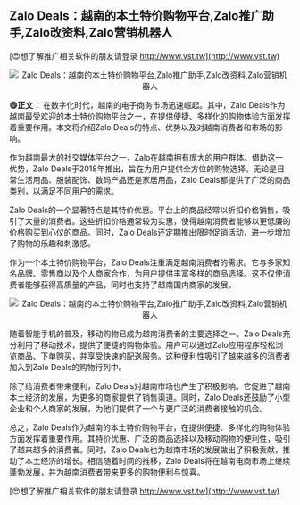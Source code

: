 ## **Zalo Deals：越南的本土特价购物平台,Zalo推广助手,Zalo改资料,Zalo营销机器人**

[😍想了解推广相关软件的朋友请登录 http://www.vst.tw](http://www.vst.tw)

 <center><img src="https://vst.tw/MP4/tuiguang/png/4.png" alt="Zalo Deals：越南的本土特价购物平台,Zalo推广助手,Zalo改资料,Zalo营销机器人"></center>

**😄正文：**
在数字化时代，越南的电子商务市场迅速崛起。其中，Zalo Deals作为越南最受欢迎的本土特价购物平台之一，在提供便捷、多样化的购物体验方面发挥着重要作用。本文将介绍Zalo Deals的特点、优势以及对越南消费者和市场的影响。

作为越南最大的社交媒体平台之一，Zalo在越南拥有庞大的用户群体。借助这一优势，Zalo Deals于2018年推出，旨在为用户提供全方位的购物选择。无论是日常生活用品、服装配饰、数码产品还是家居用品，Zalo Deals都提供了广泛的商品类别，以满足不同用户的需求。

Zalo Deals的一个显著特点是其特价优惠。平台上的商品经常以折扣价格销售，吸引了大量的消费者。这些折扣价格通常较为实惠，使得越南消费者能够以更低廉的价格购买到心仪的商品。同时，Zalo Deals还定期推出限时促销活动，进一步增加了购物的乐趣和刺激感。

作为一个本土特价购物平台，Zalo Deals注重满足越南消费者的需求。它与多家知名品牌、零售商以及个人商家合作，为用户提供丰富多样的商品选择。这不仅使消费者能够获得高质量的产品，同时也支持了越南国内商家的发展。

 <center><img src="https://vst.tw/MP4/tuiguang/png/4.png" alt="Zalo Deals：越南的本土特价购物平台,Zalo推广助手,Zalo改资料,Zalo营销机器人"></center>

随着智能手机的普及，移动购物已成为越南消费者的主要选择之一。Zalo Deals充分利用了移动技术，提供了便捷的购物体验。用户可以通过Zalo应用程序轻松浏览商品、下单购买，并享受快速的配送服务。这种便利性吸引了越来越多的消费者加入到Zalo Deals的购物行列中。

除了给消费者带来便利，Zalo Deals对越南市场也产生了积极影响。它促进了越南本土经济的发展，为更多的商家提供了销售渠道。同时，Zalo Deals还鼓励了小型企业和个人商家的发展，为他们提供了一个与更广泛的消费者接触的机会。

总之，Zalo Deals作为越南的本土特价购物平台，在提供便捷、多样化的购物体验方面发挥着重要作用。其特价优惠、广泛的商品选择以及移动购物的便利性，吸引了越来越多的消费者。同时，Zalo Deals也为越南市场的发展做出了积极贡献，推动了本土经济的增长。相信随着时间的推移，Zalo Deals将在越南电商市场上继续蓬勃发展，并为越南消费者带来更多的购物便利与惊喜。

[😍想了解推广相关软件的朋友请登录 http://www.vst.tw](http://www.vst.tw)




